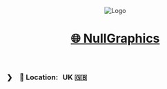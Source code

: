 <div align="center">

![Logo](https://avatars.githubusercontent.com/u/151986442?s=100&u=a210e16fc287771736908d7ea755d1e9972f0dd8&v=4)

# [🌐 NullGraphics](https://null.graphics)

&nbsp;

</div>

### ❯　📍 Location: UK   🇬🇧
